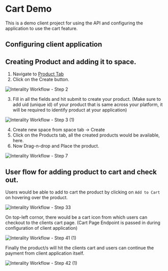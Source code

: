 # Cart Demo

This is a demo client project for using the API and configuring the application to use the cart feature. 

## Configuring client application




## Creating Product and adding it to space.

1. Navigate to [Product Tab](https://interality.io/#/subadmin/products)
2. Click on the Create button.

![Interality Workflow - Step 2](https://user-images.githubusercontent.com/69627223/185727087-af3b1ac0-3fe6-422e-872d-af78359551c9.jpeg)

3. Fill in all the fields and hit submit to create your product. (Make sure to add uid (unique id) of your product that is same across your platform, it will be required to identify product at your application)

![Interality Workflow - Step 3 (1)](https://user-images.githubusercontent.com/69627223/185727193-66e5658a-2192-4be0-ac5d-d360d3be0752.jpeg)

4. Create new space from space tab -> Create
5. Click on the Products tab, all the created products would be available, here.
6. Now Drag-n-drop and Place the product.

![Interality Workflow - Step 7](https://user-images.githubusercontent.com/69627223/185727366-8d3e5f05-a753-4e0e-888c-fc721ef0b264.jpeg)

## User flow for adding product to cart and check out.

Users would be able to add to cart the product by clicking on `Add to Cart` on hovering over the product.

![Interality Workflow - Step 33](https://user-images.githubusercontent.com/69627223/185727424-a4f38626-1be4-4a12-80a9-015969e02bdc.jpeg)

On top-left cornor, there would be a cart icon from which users can checkout to the clients cart page. (Cart Page Endpoint is passed in during configuration of client application)

![Interality Workflow - Step 41 (1)](https://user-images.githubusercontent.com/69627223/185727688-af5a1a89-c5ad-41a8-b31b-1c8f8d173ed2.jpeg)

Finally the product/s will hit the clients cart and users can continue the payment from client application itself.

![Interality Workflow - Step 42 (1)](https://user-images.githubusercontent.com/69627223/185727722-d7f9ab2b-3997-4dff-9bb6-2f8408b02c5a.jpeg)



